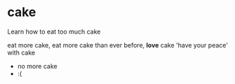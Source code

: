 # cake
Learn how to eat too much cake

eat more cake,
eat more cake than ever before,
**love** cake 'have your peace' with cake
- no more cake
- :(
